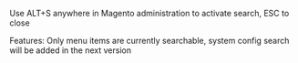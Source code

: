 Use ALT+S anywhere in Magento administration to activate search, ESC to close

Features:
Only menu items are currently searchable, system config search will be added in the next version

